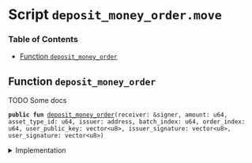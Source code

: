 
<a name="SCRIPT"></a>

# Script `deposit_money_order.move`

### Table of Contents

-  [Function `deposit_money_order`](#SCRIPT_deposit_money_order)



<a name="SCRIPT_deposit_money_order"></a>

## Function `deposit_money_order`

TODO Some docs


<pre><code><b>public</b> <b>fun</b> <a href="#SCRIPT_deposit_money_order">deposit_money_order</a>(receiver: &signer, amount: u64, asset_type_id: u64, issuer: address, batch_index: u64, order_index: u64, user_public_key: vector&lt;u8&gt;, issuer_signature: vector&lt;u8&gt;, user_signature: vector&lt;u8&gt;)
</code></pre>



<details>
<summary>Implementation</summary>


<pre><code><b>fun</b> <a href="#SCRIPT_deposit_money_order">deposit_money_order</a>(receiver: &signer,
                        amount: u64,
                        asset_type_id: u64,
                        issuer: address,
                        batch_index: u64,
                        order_index: u64,
                        user_public_key: vector&lt;u8&gt;,
                        issuer_signature: vector&lt;u8&gt;,
                        user_signature: vector&lt;u8&gt;,
) {
    <a href="../../modules/doc/MoneyOrder.md#0x1_MoneyOrder_deposit_money_order">MoneyOrder::deposit_money_order</a>(receiver,
                                    <a href="../../modules/doc/MoneyOrder.md#0x1_MoneyOrder_money_order_descriptor">MoneyOrder::money_order_descriptor</a>(
                                        receiver,
                                        amount,
                                        asset_type_id,
                                        issuer,
                                        batch_index,
                                        order_index,
                                        user_public_key),
                                    issuer_signature,
                                    user_signature);
}
</code></pre>



</details>

